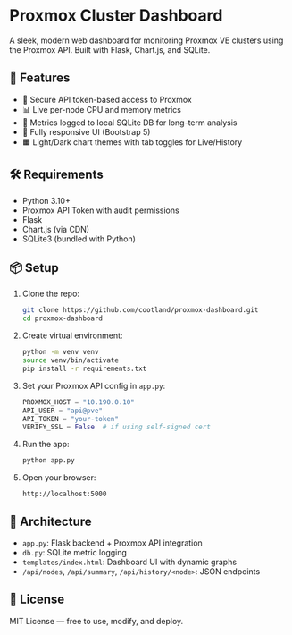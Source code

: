 # Proxmox Cluster Dashboard

A sleek, modern web dashboard for monitoring Proxmox VE clusters using the Proxmox API. Built with Flask, Chart.js, and SQLite.

## 🚀 Features

- 🔐 Secure API token-based access to Proxmox
- 📊 Live per-node CPU and memory metrics
- 💾 Metrics logged to local SQLite DB for long-term analysis
- 🧭 Fully responsive UI (Bootstrap 5)
- 🟧 Light/Dark chart themes with tab toggles for Live/History

## 🛠 Requirements

- Python 3.10+
- Proxmox API Token with audit permissions
- Flask
- Chart.js (via CDN)
- SQLite3 (bundled with Python)

## 📦 Setup

1. Clone the repo:
   ```bash
   git clone https://github.com/cootland/proxmox-dashboard.git
   cd proxmox-dashboard
   ```

2. Create virtual environment:
   ```bash
   python -m venv venv
   source venv/bin/activate
   pip install -r requirements.txt
   ```

3. Set your Proxmox API config in `app.py`:
   ```python
   PROXMOX_HOST = "10.190.0.10"
   API_USER = "api@pve"
   API_TOKEN = "your-token"
   VERIFY_SSL = False  # if using self-signed cert
   ```

4. Run the app:
   ```bash
   python app.py
   ```

5. Open your browser:
   ```
   http://localhost:5000
   ```

## 🧠 Architecture

- `app.py`: Flask backend + Proxmox API integration
- `db.py`: SQLite metric logging
- `templates/index.html`: Dashboard UI with dynamic graphs
- `/api/nodes`, `/api/summary`, `/api/history/<node>`: JSON endpoints

## 📜 License

MIT License — free to use, modify, and deploy.
